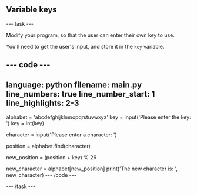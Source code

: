 ## Variable keys

--- task ---

Modify your program, so that the user can enter their own key to use. 

You'll need to get the user's input, and store it in the `key` variable.

--- code ---
---
language: python
filename: main.py
line_numbers: true
line_number_start: 1
line_highlights: 2-3
---
alphabet = 'abcdefghijklmnopqrstuvwxyz'
key = input('Please enter the key: ')
key = int(key)

character = input('Please enter a character: ')

position = alphabet.find(character)

new_position = (position + key) % 26

new_character = alphabet[new_position]
print('The new character is: ', new_character)
--- /code ---

--- /task ---
